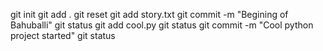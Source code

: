 git init
git add .
git reset
git add story.txt
git commit -m "Begining of Bahuballi"
git status
git add cool.py
git status
git commit -m "Cool python project started"
git status